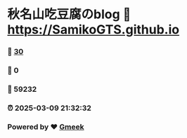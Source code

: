 # 秋名山吃豆腐のblog :link: https://SamikoGTS.github.io 
### :page_facing_up: [30](https://SamikoGTS.github.io/tag.html) 
### :speech_balloon: 0 
### :hibiscus: 59232 
### :alarm_clock: 2025-03-09 21:32:32 
### Powered by :heart: [Gmeek](https://github.com/Meekdai/Gmeek)
